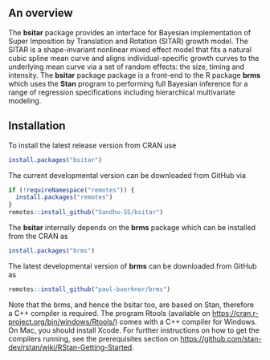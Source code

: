 ## An overview

The **bsitar** package provides an interface for Bayesian implementation
of Super Imposition by Translation and Rotation (SITAR) growth model.
The SITAR is a shape-invariant nonlinear mixed effect model that fits a
natural cubic spline mean curve and aligns individual-specific growth
curves to the underlying mean curve via a set of random effects: the
size, timing and intensity. The **bsitar** package package is a
front-end to the R package **brms** which uses the **Stan** program to
performing full Bayesian inference for a range of regression
specifications including hierarchical multivariate modeling.

## Installation

To install the latest release version from CRAN use

``` r
install.packages("bsitar")
```

The current developmental version can be downloaded from GitHub via

``` r
if (!requireNamespace("remotes")) {
  install.packages("remotes")
}
remotes::install_github("Sandhu-SS/bsitar")
```

The **bsitar** internally depends on the **brms** package which can be
installed from the CRAN as

``` r
install.packages("brms")
```

The latest developmental version of **brms** can be downloaded from
GitHub as

``` r
remotes::install_github("paul-buerkner/brms")
```

Note that the brms, and hence the bsitar too, are based on Stan,
therefore  
a C++ compiler is required. The program Rtools (available on
<https://cran.r-project.org/bin/windows/Rtools/>) comes with a C++
compiler for Windows. On Mac, you should install Xcode. For further
instructions on how to get the compilers running, see the prerequisites
section on
<https://github.com/stan-dev/rstan/wiki/RStan-Getting-Started>.
